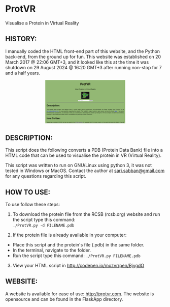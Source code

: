 # ProtVR
Visualise a Protein in Virtual Reality

## HISTORY:
I manually coded the HTML front-end part of this website, and the Python back-end, from the ground up for fun. This website was established on 20 March 2017 @ 22:06 GMT+3, and it looked like this at the time it was shutdown on 29 August 2024 @ 16:20 GMT+3 after running non-stop for 7 and a half years.

<p align="center"><img src="screen.png" width="50%" height="50%" /></p>

## DESCRIPTION:
This script does the following converts a PDB (Protein Data Bank) file into a HTML code that can be used to visualise the protein in VR (Virtual Reality).

This script was written to run on GNU/Linux using python 3, it was not tested in Windows or MacOS.
Contact the author at sari.sabban@gmail.com for any questions regarding this script.

## HOW TO USE:
To use follow these steps:

1. To download the protein file from the RCSB (rcsb.org) website and run the script type this command:<br>
`./ProtVR.py -d FILENAME.pdb `

2. If the protein file is already available in your computer:
  * Place this script and the protein's file (.pdb) in the same folder.
  * In the terminal, navigate to the folder.
  * Run the script type this command: `./ProtVR.py FILENAME.pdb `

3. View your HTML script in http://codepen.io/mozvr/pen/BjygdO

## WEBSITE:
A website is available for ease of use: http://protvr.com. The website is opensource and can be found in the FlaskApp directory.

